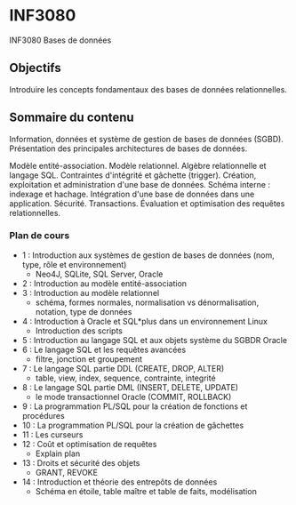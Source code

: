 # INF3080
INF3080 Bases de données

## Objectifs
Introduire les concepts fondamentaux des bases de données relationnelles.

## Sommaire du contenu
Information, données et système de gestion de bases de données (SGBD). Présentation des principales architectures de bases de données.

Modèle entité-association. Modèle relationnel. Algèbre relationnelle et langage SQL. Contraintes d'intégrité et gâchette (trigger). Création, exploitation et administration d'une base de données. Schéma interne : indexage et hachage. Intégration d'une base de données dans une application. Sécurité. Transactions. Évaluation et optimisation des requêtes relationnelles.

### Plan de cours
+  1 : Introduction aux systèmes de gestion de bases de données (nom, type, rôle et environnement)
   - Neo4J, SQLite, SQL Server, Oracle
+  2 : Introduction au modèle entité-association
+  3 : Introduction au modèle relationnel
   - schéma, formes normales, normalisation vs dénormalisation, notation, type de données
+  4 : Introduction à Oracle et SQL*plus dans un environnement Linux
   - Introduction des scripts
+  5 : Introduction au langage SQL et aux objets système du SGBDR Oracle
+  6 : Le langage SQL et les requêtes avancées 
   - filtre, jonction et groupement
+  7 : Le langage SQL partie DDL (CREATE, DROP, ALTER) 
   - table, view, index, sequence, contrainte, integrité
+  8 : Le langage SQL partie DML (INSERT, DELETE, UPDATE)
   - le mode transactionnel Oracle (COMMIT, ROLLBACK)
+  9 : La programmation PL/SQL pour la création de fonctions et procédures
+ 10 : La programmation PL/SQL pour la création de gâchettes
+ 11 : Les curseurs
+ 12 : Coût et optimisation de requêtes
  - Explain plan
+ 13 : Droits et sécurité des objets
  - GRANT, REVOKE
+ 14 : Introduction et théorie des entrepôts de données
  - Schéma en étoile, table maître et table de faits, modélisation
